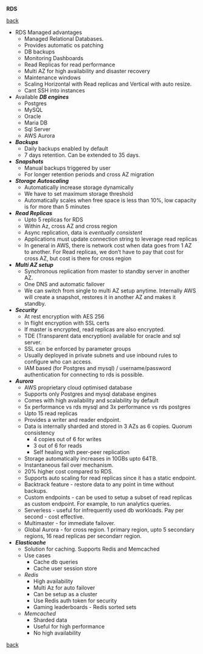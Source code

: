 **RDS**

[back](index.md)

* RDS Managed advantages
    * Managed Relational Databases.
    * Provides automatic os patching
    * DB backups
    * Monitoring Dashboards
    * Read Replicas for read performance
    * Multi AZ for high availability and disaster recovery
    * Maintenance windows
    * Scaling Horizontal with Read replicas and Vertical with auto resize.
    * Cant SSH into instances
* Available _**DB engines**_
    * Postgres
    * MySQL
    * Oracle
    * Maria DB
    * Sql Server
    * AWS Aurora
* _**Backups**_
    * Daily backups enabled by default
    * 7 days retention. Can be extended to 35 days.
* _**Snapshots**_
    * Manual backups triggered by user
    * For longer retention periods and cross AZ migration
* _**Storage Autoscaling**_
    * Automatically increase storage dynamically
    * We have to set maximum storage threshold
    * Automatically scales when free space is less than 10%, low capacity is for more than 5 minutes
* _**Read Replicas**_
    * Upto 5 replicas for RDS
    * Within Az, cross AZ and cross region
    * Async replication, data is _eventually consistent_
    * Applications must update connection string to leverage read replicas
    * In general in AWS, there is network cost when data goes from 1 AZ to another. For Read replicas, we don’t have to pay that cost for cross AZ, but cost is there for cross region
* _**Multi AZ setup**_
    * Synchronous replication from master to standby server in another AZ.
    * One DNS and automatic failover
    * We can switch from single to multi AZ setup anytime. Internally AWS will create a snapshot, restores it in another AZ and makes it standby.
* _**Security**_
    * At rest encryption with AES 256
    * In flight encryption with SSL certs
    * If master is encrypted, read replicas are also encrypted.
    * TDE (Transparent data encryption) available for oracle and sql server.
    * SSL can be enforced by parameter groups
    * Usually deployed in private subnets and use inbound rules to configure who can access.
    * IAM based (for Postgres and mysql) / username/password authentication for connecting to rds is possible.
* _**Aurora**_
    * AWS proprietary cloud optimised database
    * Supports only Postgres and mysql database engines
    * Comes with high availability and scalability by default
    * 5x performance vs rds mysql and 3x performance vs rds postgres
    * Upto 15 read replicas
    * Provides a writer and reader endpoint.
    * Data is internally sharded and stored in 3 AZs as 6 copies. Quorum consistency
        * 4 copies out of 6 for writes
        * 3 out of 6 for reads
        * Self healing with peer-peer replication
    * Storage automatically increases in 10GBs upto 64TB.
    * Instantaneous fail over mechanism.
    * 20% higher cost compared to RDS.
    * Supports auto scaling for read replicas since it has a static endpoint.
    * Backtrack feature - restore data to any point in time without backups.
    * Custom endpoints - can be used to setup a subset of read replicas as custom endpoint. For example, to run analytics queries.
    * Serverless - useful for infrequently used db workloads. Pay per second - cost effective.
    * Multimaster - for immediate failover.
    * Global Aurora - for cross region. 1 primary region, upto 5 secondary regions, 16 read replicas per secondarr region.
* _**Elasticache**_
    * Solution for caching. Supports Redis and Memcached
    * Use cases
        * Cache db queries 
        * Cache user session store
    * _Redis_
        * High availability
        * Multi Az for auto failover
        * Can be setup as a cluster
        * Use Redis auth token for security
        * Gaming leaderboards - Redis sorted sets
    * _Memcached_
        * Sharded data
        * Useful for high performance
        * No high availability

[back](index.md)
